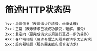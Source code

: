 # 简述HTTP状态码

    1xx：指示信息（表示请求已接受，继续处理）
    2xx：正常（表示请求已被成功接受，理解，接受）
    3xx：重定向（要完成请求必须进行更近一步的操作）
    4xx：客户端错误（请求有语法问题或者请求无法实现）
    5xx：服务器错误（服务器未能实现合法请求）
